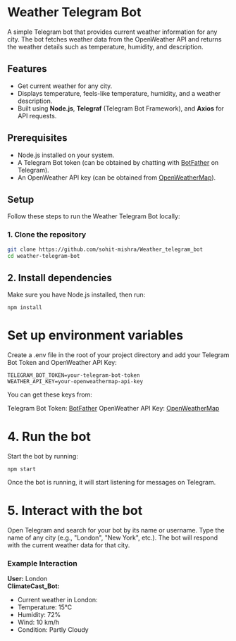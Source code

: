 # Weather Telegram Bot

A simple Telegram bot that provides current weather information for any city. The bot fetches weather data from the OpenWeather API and returns the weather details such as temperature, humidity, and description.

## Features

- Get current weather for any city.
- Displays temperature, feels-like temperature, humidity, and a weather description.
- Built using **Node.js**, **Telegraf** (Telegram Bot Framework), and **Axios** for API requests.

## Prerequisites

- Node.js installed on your system.
- A Telegram Bot token (can be obtained by chatting with [BotFather](https://core.telegram.org/bots#botfather) on Telegram).
- An OpenWeather API key (can be obtained from [OpenWeatherMap](https://openweathermap.org/api)).

## Setup

Follow these steps to run the Weather Telegram Bot locally:

### 1. Clone the repository

```bash
git clone https://github.com/sohit-mishra/Weather_telegram_bot
cd weather-telegram-bot
```
## 2. Install dependencies
Make sure you have Node.js installed, then run:

```
npm install
```

# Set up environment variables
Create a .env file in the root of your project directory and add your Telegram Bot Token and OpenWeather API Key:

```
TELEGRAM_BOT_TOKEN=your-telegram-bot-token
WEATHER_API_KEY=your-openweathermap-api-key
```

You can get these keys from:

Telegram Bot Token: [BotFather](https://web.telegram.org/k/#@BotFather)
OpenWeather API Key: [OpenWeatherMap](https://openweathermap.org/)

# 4. Run the bot
Start the bot by running:

```
npm start
```

Once the bot is running, it will start listening for messages on Telegram.

# 5. Interact with the bot
Open Telegram and search for your bot by its name or username.
Type the name of any city (e.g., "London", "New York", etc.).
The bot will respond with the current weather data for that city.

### Example Interaction

**User:** London  
**ClimateCast_Bot:**  
- Current weather in London:  
- Temperature: 15°C  
- Humidity: 72%  
- Wind: 10 km/h  
- Condition: Partly Cloudy